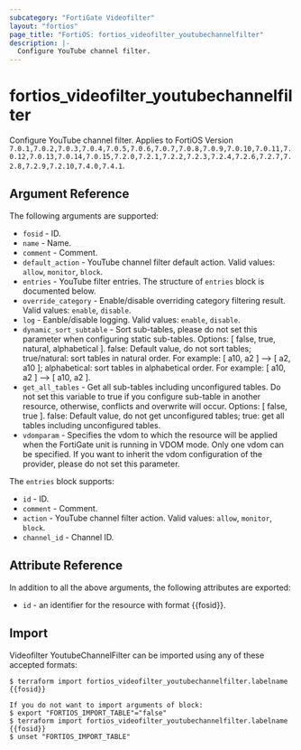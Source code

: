 ```yaml
---
subcategory: "FortiGate Videofilter"
layout: "fortios"
page_title: "FortiOS: fortios_videofilter_youtubechannelfilter"
description: |-
  Configure YouTube channel filter.
---
```


# fortios_videofilter_youtubechannelfilter
Configure YouTube channel filter. Applies to FortiOS Version `7.0.1,7.0.2,7.0.3,7.0.4,7.0.5,7.0.6,7.0.7,7.0.8,7.0.9,7.0.10,7.0.11,7.0.12,7.0.13,7.0.14,7.0.15,7.2.0,7.2.1,7.2.2,7.2.3,7.2.4,7.2.6,7.2.7,7.2.8,7.2.9,7.2.10,7.4.0,7.4.1`.

## Argument Reference

The following arguments are supported:

* `fosid` - ID.
* `name` - Name.
* `comment` - Comment.
* `default_action` - YouTube channel filter default action. Valid values: `allow`, `monitor`, `block`.
* `entries` - YouTube filter entries. The structure of `entries` block is documented below.
* `override_category` - Enable/disable overriding category filtering result. Valid values: `enable`, `disable`.
* `log` - Eanble/disable logging. Valid values: `enable`, `disable`.
* `dynamic_sort_subtable` - Sort sub-tables, please do not set this parameter when configuring static sub-tables. Options: [ false, true, natural, alphabetical ]. false: Default value, do not sort tables; true/natural: sort tables in natural order. For example: [ a10, a2 ] --> [ a2, a10 ]; alphabetical: sort tables in alphabetical order. For example: [ a10, a2 ] --> [ a10, a2 ].
* `get_all_tables` - Get all sub-tables including unconfigured tables. Do not set this variable to true if you configure sub-table in another resource, otherwise, conflicts and overwrite will occur. Options: [ false, true ]. false: Default value, do not get unconfigured tables; true: get all tables including unconfigured tables. 
* `vdomparam` - Specifies the vdom to which the resource will be applied when the FortiGate unit is running in VDOM mode. Only one vdom can be specified. If you want to inherit the vdom configuration of the provider, please do not set this parameter.

The `entries` block supports:

* `id` - ID.
* `comment` - Comment.
* `action` - YouTube channel filter action. Valid values: `allow`, `monitor`, `block`.
* `channel_id` - Channel ID.


## Attribute Reference

In addition to all the above arguments, the following attributes are exported:
* `id` - an identifier for the resource with format {{fosid}}.

## Import

Videofilter YoutubeChannelFilter can be imported using any of these accepted formats:
```
$ terraform import fortios_videofilter_youtubechannelfilter.labelname {{fosid}}

If you do not want to import arguments of block:
$ export "FORTIOS_IMPORT_TABLE"="false"
$ terraform import fortios_videofilter_youtubechannelfilter.labelname {{fosid}}
$ unset "FORTIOS_IMPORT_TABLE"
```
